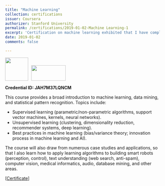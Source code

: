 ```yaml
---
title: "Machine Learning"
collection: certifications
issuer: Coursera
authorizer: Stanford University
permalink: /certifications/2019-01-02-Machine Learning-1
excerpt: 'Certification on machine learning exhibited that I have completed successfully an online non-credit course authorized by Stanford University and offered through Coursera'
date: 2019-01-02
comments: false

---
```

<img src="https://mrifkikurniawan.github.io/images/coursera.jpg" width="75" height="75" /><img src="https://mrifkikurniawan.github.io/images/stanford.png" width="112" height="50" hspace="10" />

**Credential ID: JAH7M37LQNCM**

This course provides a broad introduction to machine learning, data mining, and statistical pattern recognition. Topics include:
- Supervised learning (parametric/non-parametric algorithms, support vector machines, kernels, neural networks).
- Unsupervised learning (clustering, dimensionality reduction, recommender systems, deep learning).
- Best practices in machine learning (bias/variance theory; innovation process in machine learning and AI).

The course will also draw from numerous case studies and applications, so that I also learn how to apply learning algorithms to building smart robots (perception, control), text understanding (web search, anti-spam), computer vision, medical informatics, audio, database mining, and other areas.


[[Certificate](https://www.coursera.org/account/accomplishments/verify/JAH7M37LQNCM)]
